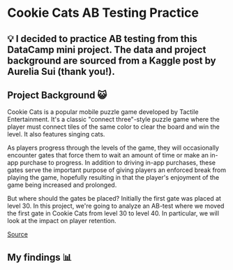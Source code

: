 # Cookie Cats AB Testing Practice
## 💡 I decided to practice AB testing from this DataCamp mini project. The data and project background are sourced from a Kaggle post by Aurelia Sui (thank you!).

## Project Background 😺

Cookie Cats is a popular mobile puzzle game developed by Tactile Entertainment. It's a classic "connect three"-style puzzle game where the player must connect tiles of the same color to clear the board and win the level. It also features singing cats.

As players progress through the levels of the game, they will occasionally encounter gates that force them to wait an amount of time or make an in-app purchase to progress. In addition to driving in-app purchases, these gates serve the important purpose of giving players an enforced break from playing the game, hopefully resulting in that the player's enjoyment of the game being increased and prolonged.

But where should the gates be placed? Initially the first gate was placed at level 30. In this project, we're going to analyze an AB-test where we moved the first gate in Cookie Cats from level 30 to level 40. In particular, we will look at the impact on player retention.

[Source](https://www.kaggle.com/code/yufengsui/datacamp-project-mobile-games-a-b-testing/notebook)

## My findings 📊
